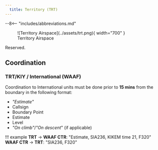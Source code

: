 ```yaml
---
  title: Territory (TRT)
---
```


--8<-- "includes/abbreviations.md"

<figure markdown>
![Territory Airspace](../assets/trt.png){ width="700" }
  <figcaption>Territory Airspace</figcaption>
</figure>

Reserved.

## Coordination
### TRT/KIY / International (WAAF)
Coordination to International units must be done prior to **15 mins** from the boundary in the following format:

- *"Estimate"*
- Callsign
- Boundary Point
- Estimate
- Level
- *"On climb"*/*"On descent*" (if applicable)

!!! example
    <span class="coldline">**TRT** -> **WAAF CTR**</span>: "Estimate, SIA236, KIKEM time 21, F320"  
    <span class="coldline">**WAAF CTR** -> **TRT**</span>: "SIA236, F320"